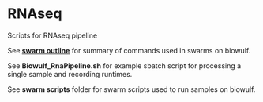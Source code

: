 # RNAseq
Scripts for RNAseq pipeline

See [**swarm outline**](Biowulf_RnaPipeline.sh) for summary of commands used in swarms on biowulf.

See **Biowulf_RnaPipeline.sh** for example sbatch script for processing a single sample and recording runtimes.

See **swarm scripts** folder for swarm scripts used to run samples on biowulf.

